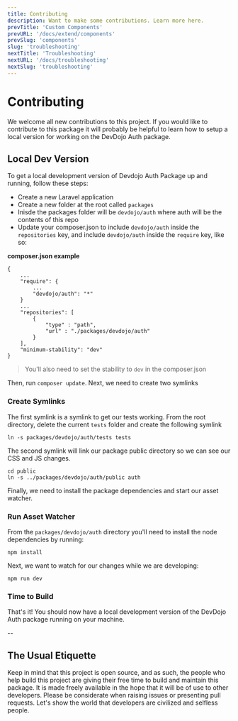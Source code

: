 ```yaml
---
title: Contributing
description: Want to make some contributions. Learn more here.
prevTitle: 'Custom Components'
prevURL: '/docs/extend/components'
prevSlug: 'components'
slug: 'troubleshooting'
nextTitle: 'Troubleshooting'
nextURL: '/docs/troubleshooting'
nextSlug: 'troubleshooting'
---
```


# Contributing

We welcome all new contributions to this project. If you would like to contribute to this package it will probably be helpful to learn how to setup a local version for working on the DevDojo Auth package.

## Local Dev Version

To get a local development version of Devdojo Auth Package up and running, follow these steps:

- Create a new Laravel application
- Create a new folder at the root called `packages`
- Inisde the packages folder will be `devdojo/auth` where auth will be the contents of this repo
- Update your composer.json to include `devdojo/auth` inside the `repositories` key, and include `devdojo/auth` inside the `require` key, like so:

**composer.json example**

```
{
    ...
    "require": {
        ...
        "devdojo/auth": "*"
    }
    ...
    "repositories": [
        {
            "type" : "path",
            "url" : "./packages/devdojo/auth"
        }
    ],
    "minimum-stability": "dev"
}
```

> You'll also need to set the stability to `dev` in the composer.json

Then, run `composer update`. Next, we need to create two symlinks

### Create Symlinks

The first symlink is a symlink to get our tests working. From the root directory, delete the current `tests` folder and create the following symlink

```
ln -s packages/devdojo/auth/tests tests 
```

The second symlink will link our package public directory so we can see our CSS and JS changes.

```
cd public
ln -s ../packages/devdojo/auth/public auth
```

Finally, we need to install the package dependencies and start our asset watcher.

### Run Asset Watcher

From the `packages/devdojo/auth` directory you'll need to install the node dependencies by running:

```shell
npm install
```

Next, we want to watch for our changes while we are developing:

```shell
npm run dev
```

### Time to Build

That's it! You should now have a local development version of the DevDojo Auth package running on your machine.

--

## The Usual Etiquette

Keep in mind that this project is open source, and as such, the people who help build this project are giving their free time to build and maintain this package. It is made freely available in the hope that it will be of use to other developers. Please be considerate when raising issues or presenting pull requests. Let's show the world that developers are civilized and selfless people.